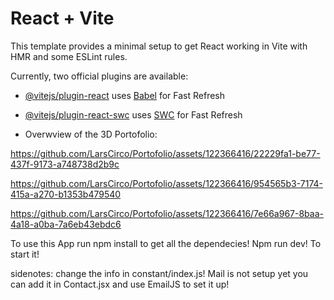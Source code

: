 # React + Vite

This template provides a minimal setup to get React working in Vite with HMR and some ESLint rules.

Currently, two official plugins are available:

- [@vitejs/plugin-react](https://github.com/vitejs/vite-plugin-react/blob/main/packages/plugin-react/README.md) uses [Babel](https://babeljs.io/) for Fast Refresh
- [@vitejs/plugin-react-swc](https://github.com/vitejs/vite-plugin-react-swc) uses [SWC](https://swc.rs/) for Fast Refresh

- Overwview of the 3D Portofolio:

https://github.com/LarsCirco/Portofolio/assets/122366416/22229fa1-be77-437f-9173-a748738d2b9c

https://github.com/LarsCirco/Portofolio/assets/122366416/954565b3-7174-415a-a270-b1353b479540

https://github.com/LarsCirco/Portofolio/assets/122366416/7e66a967-8baa-4a18-a0ba-7a6eb43ebdc6

To use this App run npm install to get all the dependecies!
Npm run dev! To start it!

sidenotes: change the info in constant/index.js!
Mail is not setup yet you can add it in Contact.jsx and use EmailJS to set it up!
